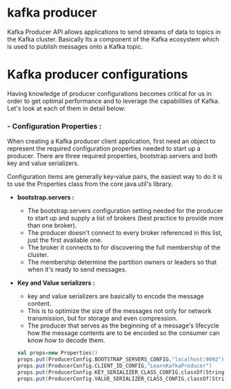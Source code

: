 # kafka producer
Kafka Producer API allows applications to send streams of data to topics in the Kafka cluster. Basically Its a component of the Kafka ecosystem which is used to publish messages onto a Kafka topic.

# Kafka producer configurations
Having knowledge of producer configurations becomes critical for us in order to get optimal performance and to leverage the capabilities of Kafka. Let's look at each of them in detail below:

### - Configuration Properties : 
When creating a Kafka producer client application, first need an object to represent the required configuration properties needed to start up a producer. There are three required properties, bootstrap.servers and both key and value serializers.

Configuration items are generally key‑value pairs, the easiest way to do it is to use the Properties class from the core java.util's library.

 - **bootstrap.servers :** 
	 - The bootstrap.servers configuration setting needed for the producer to start up and supply a list of brokers (best practice to provide more than one broker).
	 - The producer doesn't connect to every broker referenced in this list, just the first available one.
	 - The broker it connects to for discovering the full membership of the cluster.
	 - The membership  determine the partition owners or leaders so that when it's ready to send messages.
	 
 - **Key and Value serializers :**
	 - key and value serializers are basically to encode the message content.
	 - This is to optimize the size of the messages not only for network transmission, but for storage and even compression.
	 - The producer that serves as the beginning of a message's lifecycle how the message contents are to be encoded so the consumer can know how to decode them.

	```scala
	val props=new Properties()
	props.put(ProducerConfig.BOOTSTRAP_SERVERS_CONFIG,"localhost:9092")
	props.put(ProducerConfig.CLIENT_ID_CONFIG,"LearnKafkaProducer")
	props.put(ProducerConfig.KEY_SERIALIZER_CLASS_CONFIG,classOf[StringSerializer].getName)
	props.put(ProducerConfig.VALUE_SERIALIZER_CLASS_CONFIG,classOf[StringSerializer].getName)
	```
	 

<!--stackedit_data:
eyJoaXN0b3J5IjpbMjA2ODM3MTYzLC0xNTg5Nzg2NTE4LDYxMT
AwOTM2MywxMTY4NDk4MjAyLDc1MjI0OTcxNSwtMjg4NDA2NDg3
LDE2MTc0OTU3NDQsMzYyNjE5NDgxLDIwMzU4MjE1MzQsLTEyOT
gxMTIzMTQsLTQ0NTIzMDczMCwtOTY5OTU5MzYsLTE2NjA1NDkz
NjksLTE2MzQ3NTM3MTUsMTE4NTU3NzA3MCwtMjA1NDQ4NjY4MS
wtNDcwNDUyNjA4LDY1MDg5ODE4LC0yMDg4NzQ2NjEyLC0yMDg4
NzQ2NjEyXX0=
-->